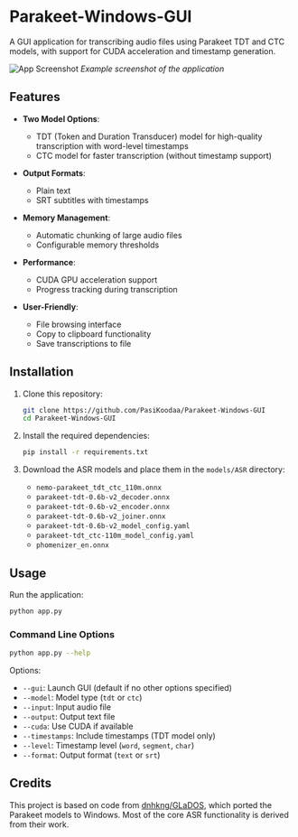 # Parakeet-Windows-GUI

A GUI application for transcribing audio files using Parakeet TDT and CTC models, with support for CUDA acceleration and timestamp generation.

![App Screenshot](screenshot.png) *Example screenshot of the application*

## Features

- **Two Model Options**:
  - TDT (Token and Duration Transducer) model for high-quality transcription with word-level timestamps
  - CTC model for faster transcription (without timestamp support)
  
- **Output Formats**:
  - Plain text
  - SRT subtitles with timestamps
  
- **Memory Management**:
  - Automatic chunking of large audio files
  - Configurable memory thresholds
  
- **Performance**:
  - CUDA GPU acceleration support
  - Progress tracking during transcription
  
- **User-Friendly**:
  - File browsing interface
  - Copy to clipboard functionality
  - Save transcriptions to file

## Installation

1. Clone this repository:
   ```bash
   git clone https://github.com/PasiKoodaa/Parakeet-Windows-GUI
   cd Parakeet-Windows-GUI
   ```

2. Install the required dependencies:
   ```bash
   pip install -r requirements.txt
   ```

3. Download the ASR models and place them in the `models/ASR` directory:
   - `nemo-parakeet_tdt_ctc_110m.onnx`
   - `parakeet-tdt-0.6b-v2_decoder.onnx`
   - `parakeet-tdt-0.6b-v2_encoder.onnx`
   - `parakeet-tdt-0.6b-v2_joiner.onnx`
   - `parakeet-tdt-0.6b-v2_model_config.yaml`
   - `parakeet-tdt_ctc-110m_model_config.yaml`
   - `phomenizer_en.onnx`

## Usage

Run the application:
```bash
python app.py
```

### Command Line Options
```bash
python app.py --help
```

Options:
- `--gui`: Launch GUI (default if no other options specified)
- `--model`: Model type (`tdt` or `ctc`)
- `--input`: Input audio file
- `--output`: Output text file
- `--cuda`: Use CUDA if available
- `--timestamps`: Include timestamps (TDT model only)
- `--level`: Timestamp level (`word`, `segment`, `char`)
- `--format`: Output format (`text` or `srt`)

## Credits

This project is based on code from [dnhkng/GLaDOS](https://github.com/dnhkng/GLaDOS), which ported the Parakeet models to Windows. Most of the core ASR functionality is derived from their work.
